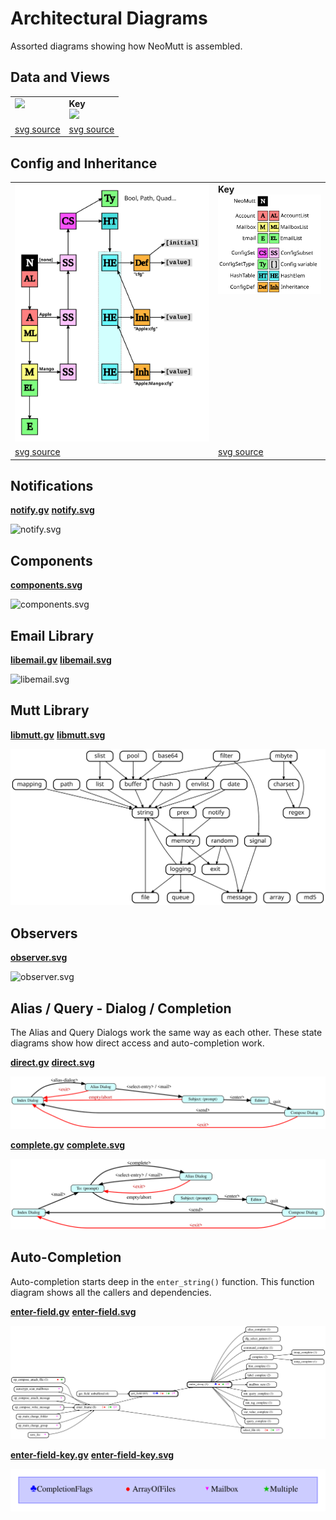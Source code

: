 # Architectural Diagrams

Assorted diagrams showing how NeoMutt is assembled.

## Data and Views

<table>
  <tr>
    <td valign="top"><img width="750" src="arch.svg"></td>
    <td valign="top"><b>Key</b><br><img width="250" src="arch-key.svg"></td>
  </tr>
  <tr>
    <td valign="top"><a href="arch.svg">svg source</a></td>
    <td valign="top"><a href="arch-key.svg">svg source</a></td>
  </tr>
</table>

## Config and Inheritance

<table>
  <tr>
    <td valign="top"><img width="500" src="config-arch.svg"></td>
    <td valign="top"><b>Key</b><br><img width="250" src="config-arch-key.svg"></td>
  </tr>
  <tr>
    <td valign="top"><a href="config-arch.svg">svg source</a></td>
    <td valign="top"><a href="config-arch-key.svg">svg source</a></td>
  </tr>
</table>

## Notifications

**[notify.gv](notify.gv)** **[notify.svg](notify.svg)**

![notify.svg](notify.svg)

## Components

**[components.svg](components.svg)**

![components.svg](components.svg)

## Email Library

**[libemail.gv](libemail.gv)** **[libemail.svg](libemail.svg)**

![libemail.svg](libemail.svg)

## Mutt Library

**[libmutt.gv](libmutt.gv)** **[libmutt.svg](libmutt.svg)**

![libmutt.svg](libmutt.svg)

## Observers

**[observer.svg](observer.svg)**

![observer.svg](observer.svg)

## Alias / Query - Dialog / Completion

The Alias and Query Dialogs work the same way as each other.
These state diagrams show how direct access and auto-completion work.

**[direct.gv](direct.gv)** **[direct.svg](direct.svg)**

![direct.svg](direct.svg)

**[complete.gv](complete.gv)** **[complete.svg](complete.svg)**

![complete.svg](complete.svg)

## Auto-Completion

Auto-completion starts deep in the `enter_string()` function.
This function diagram shows all the callers and dependencies.

**[enter-field.gv](enter-field.gv)** **[enter-field.svg](enter-field.svg)**

![enter-field](enter-field.svg)

**[enter-field-key.gv](enter-field-key.gv)** **[enter-field-key.svg](enter-field-key.svg)**

![enter-field-key](enter-field-key.svg)


